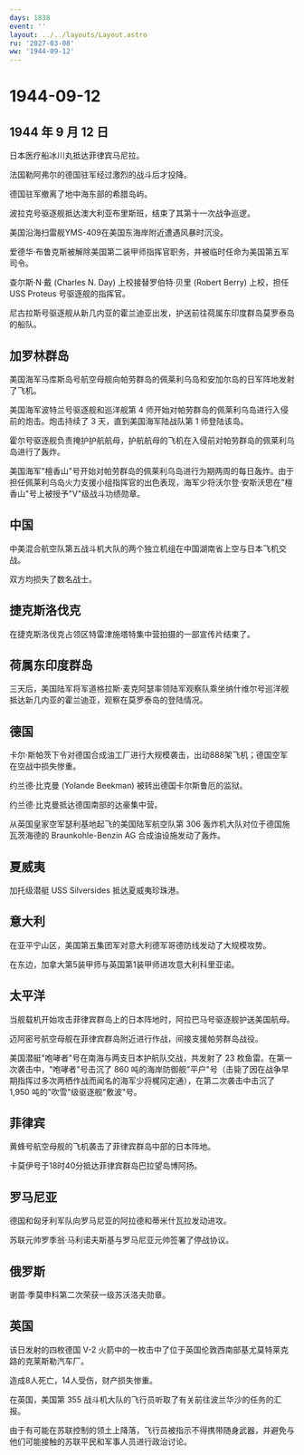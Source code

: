 ```yaml
---
days: 1838
event: ''
layout: ../../layouts/Layout.astro
ru: '2027-03-08'
ww: '1944-09-12'
---
```


# 1944-09-12

## 1944 年 9 月 12 日

日本医疗船冰川丸抵达菲律宾马尼拉。

法国勒阿弗尔的德国驻军经过激烈的战斗后才投降。

德国驻军撤离了地中海东部的希腊岛屿。

波拉克号驱逐舰抵达澳大利亚布里斯班，结束了其第十一次战争巡逻。

美国沿海扫雷舰YMS-409在美国东海岸附近遭遇风暴时沉没。

爱德华·布鲁克斯被解除美国第二装甲师指挥官职务，并被临时任命为美国第五军司令。

查尔斯·N·戴 (Charles N. Day) 上校接替罗伯特·贝里 (Robert Berry)
上校，担任 USS Proteus 号驱逐舰的指挥官。

尼古拉斯号驱逐舰从新几内亚的霍兰迪亚出发，护送前往荷属东印度群岛莫罗泰岛的船队。

## 加罗林群岛

美国海军马库斯岛号航空母舰向帕劳群岛的佩莱利乌岛和安加尔岛的日军阵地发射了飞机。

美国海军波特兰号驱逐舰和巡洋舰第 4
师开始对帕劳群岛的佩莱利乌岛进行入侵前的炮击。炮击持续了 3
天，直到美国海军陆战队第 1 师登陆该岛。

霍尔号驱逐舰负责掩护护航航母，护航航母的飞机在入侵前对帕劳群岛的佩莱利乌岛进行了轰炸。

美国海军"檀香山"号开始对帕劳群岛的佩莱利乌岛进行为期两周的每日轰炸。由于担任佩莱利乌岛火力支援小组指挥官的出色表现，海军少将沃尔登·安斯沃思在"檀香山"号上被授予"V"级战斗功绩勋章。

## 中国

中美混合航空队第五战斗机大队的两个独立机组在中国湖南省上空与日本飞机交战。

双方均损失了数名战士。

## 捷克斯洛伐克

在捷克斯洛伐克占领区特雷津施塔特集中营拍摄的一部宣传片结束了。

## 荷属东印度群岛

三天后，美国陆军将军道格拉斯·麦克阿瑟率领陆军观察队乘坐纳什维尔号巡洋舰抵达新几内亚的霍兰迪亚，观察在莫罗泰岛的登陆情况。

## 德国

卡尔·斯帕茨下令对德国合成油工厂进行大规模袭击，出动888架飞机；德国空军在空战中损失惨重。

约兰德·比克曼 (Yolande Beekman) 被转出德国卡尔斯鲁厄的监狱。

约兰德·比克曼抵达德国南部的达豪集中营。

从英国皇家空军瑟利基地起飞的美国陆军航空队第 306
轰炸机大队对位于德国施瓦茨海德的 Braunkohle-Benzin AG
合成油设施发动了轰炸。

## 夏威夷

加托级潜艇 USS Silversides 抵达夏威夷珍珠港。

## 意大利

在亚平宁山区，美国第五集团军对意大利德军哥德防线发动了大规模攻势。

在东边，加拿大第5装甲师与英国第1装甲师进攻意大利科里亚诺。

## 太平洋

当舰载机开始攻击菲律宾群岛上的日本阵地时，阿拉巴马号驱逐舰护送美国航母。

迈阿密号航空母舰在菲律宾群岛附近进行作战，间接支援帕劳群岛战役。

美国潜艇"咆哮者"号在南海与两支日本护航队交战，共发射了 23
枚鱼雷。在第一次袭击中，"咆哮者"号击沉了 860
吨的海岸防御舰"平户"号（击毙了因在战争早期指挥过多次两栖作战而闻名的海军少将梶冈定通），在第二次袭击中击沉了
1,950 吨的"吹雪"级驱逐舰"敷波"号。

## 菲律宾

黄蜂号航空母舰的飞机袭击了菲律宾群岛中部的日本阵地。

卡莫伊号于18时40分抵达菲律宾群岛巴拉望岛博阿扬。

## 罗马尼亚

德国和匈牙利军队向罗马尼亚的阿拉德和蒂米什瓦拉发动进攻。

苏联元帅罗季翁·马利诺夫斯基与罗马尼亚元帅签署了停战协议。

## 俄罗斯

谢苗·季莫申科第二次荣获一级苏沃洛夫勋章。

## 英国

该日发射的四枚德国 V-2
火箭中的一枚击中了位于英国伦敦西南部基尤莫特莱克路的克莱斯勒汽车厂。

造成8人死亡，14人受伤，财产损失惨重。

在英国，美国第 355
战斗机大队的飞行员听取了有关前往波兰华沙的任务的汇报。

由于有可能在苏联控制的领土上降落，飞行员被指示不得携带随身武器，并避免与他们可能接触的苏联平民和军事人员进行政治讨论。